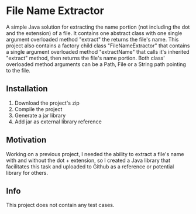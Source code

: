 # File Name Extractor
A simple Java solution for extracting the name portion (not including the dot and the extension) of a file. It contains one abstract class with one single argument overloaded method "extract" the returns the file's name. This project also contains a factory child class "FileNameExtractor" that contains a single argument overloaded method "extractName" that calls it's inherited "extract" method, then returns the file's name portion. Both class' overloaded method arguments can be a Path, File or a String path pointing to the file.

<h2>Installation</h2>
<ol>
  <li>Download the project's zip</li>
  <li>Compile the project</li>
  <li>Generate a jar library</li>
  <li>Add jar as external library reference</li>
</ol>

<h2>Motivation</h2>
Working on a previous project, I needed the ability to extract a file's name with and without the dot + extension, so I created a Java library that facilitates this task and uploaded to Github as a reference or potential library for others.

<h2>Info</h2>
This project does not contain any test cases.
